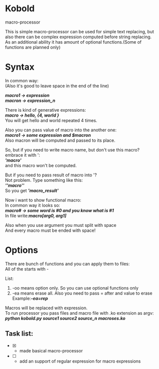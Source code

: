 # Kobold
macro-processor

This is simple macro-processor can be used for simple text replacing, but<br/>
also there can be complex expression computed before string replacing.<br/>
As an additional ability it has amount of optional functions.(Some of functions are planned only)<br/>

# Syntax
In common way:<br/>
(Also it's good to leave space in the end of the line)

***macro1 -> expression<br/>
macron -> expression_n***

There is kind of generative expressions:<br/>
***macro -> hello, {4, world }<br/>***
You will get hello and  world repeated 4 times.

Also you can pass value of macro into the another one:<br/>
***macro1 -> some expression and $macron***<br/>
Also macron will be computed and passed to its place.

So, but if you need to write macro name, but don't use this macro?<br/>
embrace it with ':<br/>
***'macro'***<br/>
and this macro won't be computed.

But if you need to pass result of macro into '?<br/>
Not problem. Type something like this:<br/>
***''macro''***<br/>
So you get ***'macro_result'***

Now i want to show functional macro:<br/>
In common way it looks so:<br/>
***macro# -> some word is #0 and you know what is #1<br/>***
In file write:***macro[arg0, arg1]***

Also when you use argument you must split with space<br/>
And every macro must be ended with space!

# Options
There are bunch of functions and you can apply them to files:<br/>
All of the starts with -<br/>

List:<br/>
1. -oo means option only. So you can use optional functions only<br/>
2. -ea means erase all. Also you need to pass = after and value to erase<br/>
Example:***-ea=rep***<br/>


Macros will be replaced with expression.<br/>
To run processor you pass files and macro file with .ko extension as argv:<br/>
***python kobold.py source1 source2 source_n macroses.ko***

## Task list:
- [x] - made basical macro-processor
- [ ] - add an support of regular expression for macro expressions
